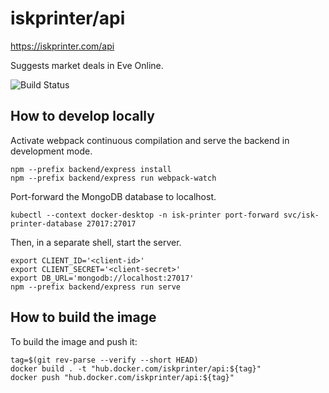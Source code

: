 # iskprinter/api
https://iskprinter.com/api

Suggests market deals in Eve Online.

![Build Status](https://iskprinter.com/jenkins/buildStatus/icon?job=api%2Fmain)

## How to develop locally

Activate webpack continuous compilation and serve the backend in development mode.
```
npm --prefix backend/express install
npm --prefix backend/express run webpack-watch
```

Port-forward the MongoDB database to localhost.
```
kubectl --context docker-desktop -n isk-printer port-forward svc/isk-printer-database 27017:27017
```

Then, in a separate shell, start the server.
```
export CLIENT_ID='<client-id>'
export CLIENT_SECRET='<client-secret>'
export DB_URL='mongodb://localhost:27017'
npm --prefix backend/express run serve
```

## How to build the image

To build the image and push it:
```
tag=$(git rev-parse --verify --short HEAD)
docker build . -t "hub.docker.com/iskprinter/api:${tag}"
docker push "hub.docker.com/iskprinter/api:${tag}"
```
